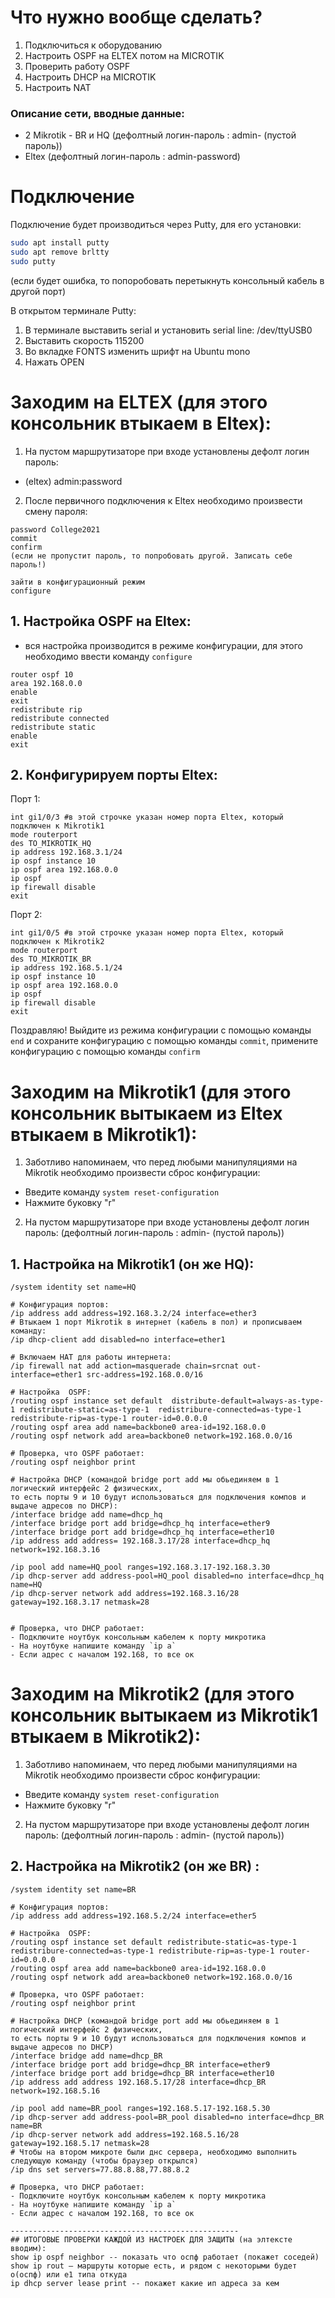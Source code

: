 # Что нужно вообще сделать?
1. Подключиться к оборудованию
2. Настроить OSPF на ELTEX потом на MICROTIK
3. Проверить работу OSPF
4. Настроить DHCP на MICROTIK
5. Настроить NAT

### Описание сети, вводные данные:
- 2 Mikrotik - BR и HQ (дефолтный логин-пароль : admin- (пустой пароль))
- Eltex (дефолтный логин-пароль : admin-password)


# Подключение
Подключение будет производиться через Putty, для его установки:
```bash
sudo apt install putty
sudo apt remove brltty
sudo putty
```
(если будет ошибка, то попоробовать перетыкнуть консольный кабель в другой порт)

В открытом терминале Putty:
1) В терминале выставить serial и установить serial line: /dev/ttyUSB0
2) Выставить скорость 115200
3) Во вкладке FONTS изменить шрифт на Ubuntu mono
4) Нажать OPEN


# Заходим на ELTEX (для этого консольник втыкаем в Eltex):
1) На пустом маршрутизаторе при входе установлены дефолт логин пароль:
- (eltex) admin:password

2) После первичного подключения к Eltex необходимо произвести смену пароля:
```
password College2021
commit
confirm
(если не пропустит пароль, то попробовать другой. Записать себе пароль!)

зайти в конфигурационный режим
configure 
```

## 1. Настройка OSPF на Eltex:
- вся настройка производится в режиме конфигурации, для этого необходимо ввести команду `configure`

```
router ospf 10
area 192.168.0.0
enable
exit
redistribute rip
redistribute connected
redistribute static
enable
exit
```
## 2. Конфигурируем порты Eltex:

Порт 1:
```
int gi1/0/3 #в этой строчке указан номер порта Eltex, который подключен к Mikrotik1
mode routerport 
des TO_MIKROTIK_HQ
ip address 192.168.3.1/24
ip ospf instance 10
ip ospf area 192.168.0.0
ip ospf
ip firewall disable
exit
```
Порт 2:
```
int gi1/0/5 #в этой строчке указан номер порта Eltex, который подключен к Mikrotik2
mode routerport 
des TO_MIKROTIK_BR
ip address 192.168.5.1/24
ip ospf instance 10
ip ospf area 192.168.0.0
ip ospf
ip firewall disable
exit
```
Поздравляю! Выйдите из режима конфигурации с помощью команды `end` и сохраните конфигурацию с помощью команды `commit`, примените конфигурацию с помощью команды `confirm`

# Заходим на Mikrotik1 (для этого консольник вытыкаем из Eltex втыкаем в Mikrotik1):
1) Заботливо напоминаем, что перед любыми манипуляциями на Mikrotik необходимо произвести сброс конфигурации:
- Введите команду ```system reset-configuration```
- Нажмите буковку "r"
2) На пустом маршрутизаторе при входе установлены дефолт логин пароль:
  (дефолтный логин-пароль : admin- (пустой пароль))

## 1. Настройка на Mikrotik1 (он же HQ):

```
/system identity set name=HQ

# Конфигурация портов:
/ip address add address=192.168.3.2/24 interface=ether3
# Втыкаем 1 порт Mikrotik в интернет (кабель в пол) и прописываем команду:
/ip dhcp-client add disabled=no interface=ether1 

# Включаем НАТ для работы интернета:
/ip firewall nat add action=masquerade chain=srcnat out-interface=ether1 src-address=192.168.0.0/16

# Настройка  OSPF:
/routing ospf instance set default  distribute-default=always-as-type-1 redistribute-static=as-type-1  redistribure-connected=as-type-1 redistribute-rip=as-type-1 router-id=0.0.0.0
/routing ospf area add name=backbone0 area-id=192.168.0.0
/routing ospf network add area=backbone0 network=192.168.0.0/16

# Проверка, что OSPF работает:
/routing ospf neighbor print

# Настройка DHCP (командой bridge port add мы обьединяем в 1 логический интерфейс 2 физических, 
то есть порты 9 и 10 будут использоваться для подключения компов и выдаче адресов по DHCP):
/interface bridge add name=dhcp_hq 
/interface bridge port add bridge=dhcp_hq interface=ether9
/interface bridge port add bridge=dhcp_hq interface=ether10
/ip address add address= 192.168.3.17/28 interface=dhcp_hq network=192.168.3.16

/ip pool add name=HQ_pool ranges=192.168.3.17-192.168.3.30
/ip dhcp-server add address-pool=HQ_pool disabled=no interface=dhcp_hq name=HQ
/ip dhcp-server network add address=192.168.3.16/28 gateway=192.168.3.17 netmask=28


# Проверка, что DHCP работает:
- Подключите ноутбук консольным кабелем к порту микротика
- На ноутбуке напишите команду `ip a` 
- Если адрес с началом 192.168, то все ок

```
# Заходим на Mikrotik2 (для этого консольник вытыкаем из Mikrotik1 втыкаем в Mikrotik2):
1) Заботливо напоминаем, что перед любыми манипуляциями на Mikrotik необходимо произвести сброс конфигурации:
- Введите команду ```system reset-configuration```
- Нажмите буковку "r"
2) На пустом маршрутизаторе при входе установлены дефолт логин пароль:
  (дефолтный логин-пароль : admin- (пустой пароль))

## 2. Настройка на Mikrotik2 (он же BR) :
```
/system identity set name=BR

# Конфигурация портов:
/ip address add address=192.168.5.2/24 interface=ether5

# Настройка  OSPF:
/routing ospf instance set default redistribute-static=as-type-1  redistribure-connected=as-type-1 redistribute-rip=as-type-1 router-id=0.0.0.0
/routing ospf area add name=backbone0 area-id=192.168.0.0
/routing ospf network add area=backbone0 network=192.168.0.0/16

# Проверка, что OSPF работает:
/routing ospf neighbor print

# Настройка DHCP (командой bridge port add мы обьединяем в 1 логический интерфейс 2 физических, 
то есть порты 9 и 10 будут использоваться для подключения компов и выдаче адресов по DHCP)
/interface bridge add name=dhcp_BR 
/interface bridge port add bridge=dhcp_BR interface=ether9
/interface bridge port add bridge=dhcp_BR interface=ether10
/ip address add address 192.168.5.17/28 interface=dhcp_BR network=192.168.5.16

/ip pool add name=BR_pool ranges=192.168.5.17-192.168.5.30
/ip dhcp-server add address-pool=BR_pool disabled=no interface=dhcp_BR name=BR
/ip dhcp-server network add address=192.168.5.16/28 gateway=192.168.5.17 netmask=28
# Чтобы на втором микроте были днс сервера, необходимо выполнить следующую команду (чтобы браузер открылся)
/ip dns set servers=77.88.8.88,77.88.8.2

# Проверка, что DHCP работает:
- Подключите ноутбук консольным кабелем к порту микротика
- На ноутбуке напишите команду `ip a` 
- Если адрес с началом 192.168, то все ок

---------------------------------------------------
## ИТОГОВЫЕ ПРОВЕРКИ КАЖДОЙ ИЗ НАСТРОЕК ДЛЯ ЗАЩИТЫ (на элтексте вводим):
show ip ospf neighbor -- показать что оспф работает (покажет соседей)
show ip rout — маршруты которые есть, и рядом с некоторыми будет о(оспф) или е1 типа откуда
ip dhcp server lease print -- покажет какие ип адреса за кем


